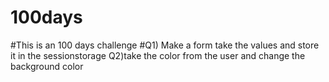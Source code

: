# 100days
#This is an 100 days challenge
#Q1) Make a form  take the values and store it in the sessionstorage
Q2)take the color from the user and change the background color
